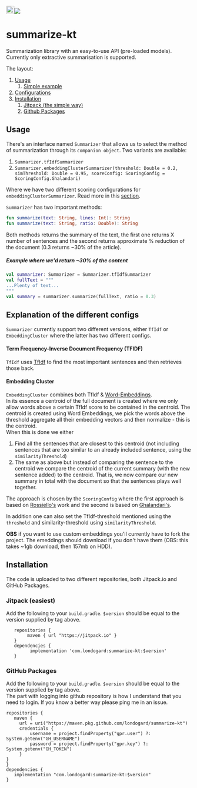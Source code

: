 <a href='https://ko-fi.com/O5O819SEH' target='_blank'><img height='22' style='border:0px;height:22px;' src='https://az743702.vo.msecnd.net/cdn/kofi2.png?v=2' border='0' alt='Buy Me a Coffee at ko-fi.com' /></a>[![](https://jitpack.io/v/com.londogard/summarize-kt.svg)](https://jitpack.io/#com.londogard/summarize-kt)

# summarize-kt
Summarization library with an easy-to-use API (pre-loaded models). Currently only extractive summarisation is supported.

The layout:

1. [Usage](#usage)
    1. [Simple example](#example-where-wed-return-30-of-the-content)
2. [Configurations](#explanation-of-the-different-configs)
3. [Installation](#installation)
    1. [Jitpack (the simple way)](#jitpack-easiest)
    2. [Github Packages](#github-packages)

## Usage
There's an interface named `Summarizer` that allows us to select the method of summarization
through its `companion object`. Two variants are available:

1) `Summarizer.tfIdfSummarizer` 
2) `Summarizer.embeddingClusterSummarizer(threshold: Double = 0.2, simThreshold: Double = 0.95, scoreConfig: ScoringConfig = ScoringConfig.Ghalandari)`

Where we have two different scoring configurations for `embeddingClusterSummarizer`. Read more in this [section](#explanation-of-the-different-configs).  

`Summarizer` has two important methods:  
```kotlin
fun summarize(text: String, lines: Int): String
fun summarize(text: String, ratio: Double): String
```
Both methods returns the summary of the text, the first one returns X number of sentences and the second returns approximate % reduction of the document (0.3 returns ~30% of the article).

##### Example where we'd return ~30% of the content
```kotlin
val summarizer: Summarizer = Summarizer.tfIdfSummarizer
val fullText = """
...Plenty of text...
"""
val summary = summarizer.summarize(fullText, ratio = 0.3)
```

## Explanation of the different configs
`Summarizer` currently support two different versions, either `TfIdf` or `EmbeddingCluster` where the latter has two different configs.  
#### Term Frequency-Inverse Document Frequency (TFIDF)
`TfIdf` uses [TfIdf](https://en.wikipedia.org/wiki/Tf%E2%80%93idf) to find the most important sentences and then retrieves those back.
#### Embedding Cluster  
`EmbeddingCluster` combines both TfIdf & [Word-Embeddings](https://en.wikipedia.org/wiki/Word_embedding).  
In its essence a centroid of the full document is created where we only allow words above a certain TfIdf score to be
 contained in the centroid. The centroid is created using Word Embeddings, we pick the words above the threshold 
 aggregate all their embedding vectors and then normalize - this is the centroid.  
 When this is done we either
 
1. Find all the sentences that are closest to this centroid (not including sentences
  that are too similar to an already included sentence, using the `similarityThreshold`)
2. The same as above but instead of comparing the sentence to the centroid we compare the centroid of the current 
summary (with the new sentence added) to the centroid. That is, we now compare our new summary in total with the document 
so that the sentences plays well together.  

The approach is chosen by the `ScoringConfig` where the first approach is based on 
[Rossiello's](https://www.aclweb.org/anthology/W17-1003/) work and the second is based on
 [Ghalandari's](https://arxiv.org/abs/1708.07690).

In addition one can also set the TfIdf-threshold mentioned using the `threshold` and similarity-threshold 
using `similarityThreshold`.

**OBS** if you want to use custom embeddings you'll currently have to fork the project.
The emeddings should download if you don't have them (OBS: this takes ~1gb download, then 157mb on HDD).

## Installation
The code is uploaded to two different repositories, both Jitpack.io and GitHub Packages.
### Jitpack (easiest)
Add the following to your `build.gradle`. `$version` should be equal to the version supplied by tag above.
```
   repositories {
        maven { url "https://jitpack.io" }
   }
   dependencies {
         implementation 'com.londogard:summarize-kt:$version'
   }
```
### GitHub Packages
Add the following to your `build.gradle`. `$version` should be equal to the version supplied by tag above.  
The part with logging into github repository is how I understand that you need to login. If you know a better way please ping me in an issue.
```
repositories {
   maven {
     url = uri("https://maven.pkg.github.com/londogard/summarize-kt")
     credentials {
         username = project.findProperty("gpr.user") ?: System.getenv("GH_USERNAME")
         password = project.findProperty("gpr.key") ?: System.getenv("GH_TOKEN")
     }
}
}
dependencies {
   implementation "com.londogard:summarize-kt:$version"
}
```

